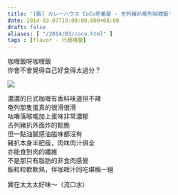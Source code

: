 ```yaml
---
title: '[飯] カレーハウス CoCo壱番屋 - 吉列豬扒奄列咖喱飯'
date: 2014-03-07T19:00:00.000+08:00
draft: false
aliases: [ "/2014/03/coco.html" ]
tags : [flavor - 行膳積腹]
---
```


咖喱飯呀咖喱飯  
你會不會覺得自己好食得太過分？  

![](/images/cocoichiban.jpg)

濃濃的日式咖喱有香料味道但不辣  
奄列那隻蛋真的很滑很滑  
咕嚕落喉嚨加上蛋味非常濃郁  
吉列豬扒外面炸的鬆脆  
但一點油膩感油膉味都沒有  
豬扒本身半肥瘦，肉味肉汁俱全  
亦能食到肉的纖維  
不是那只有脂肪的非食肉感覺  
飯粒粒軟軟熟，伴咖喱汁同吃堪稱一絕  
  
實在太太太好味～（流口水）
